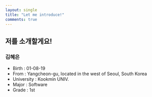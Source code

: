 ```yaml
---
layout: single
title: "Let me introduce!"
comments: true
---
```


## 저를 소개할게요!

### 김혜은

- Birth : 01-08-19
- From : Yangcheon-gu, located in the west of Seoul, South Korea
- University : Kookmin UNIV.
- Major : Software
- Grade : 1st

